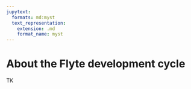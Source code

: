 ```yaml
---
jupytext:
  formats: md:myst
  text_representation:
    extension: .md
    format_name: myst
---
```


# About the Flyte development cycle

TK
